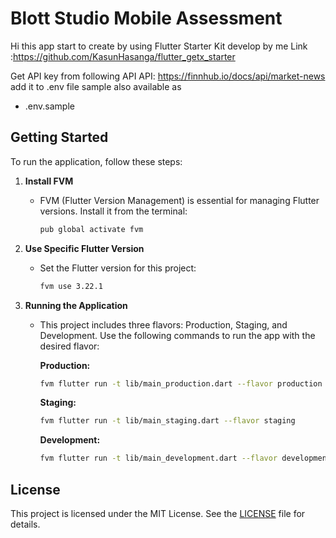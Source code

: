 
# Blott Studio Mobile Assessment

Hi this app start to create by using Flutter Starter Kit develop by me
Link :https://github.com/KasunHasanga/flutter_getx_starter

Get API key from following API
API: https://finnhub.io/docs/api/market-news
add it to .env file
sample also available as
* .env.sample

## Getting Started

To run the application, follow these steps:

1. **Install FVM**
    - FVM (Flutter Version Management) is essential for managing Flutter versions. Install it from the terminal:

      ```sh
      pub global activate fvm
      ```

2. **Use Specific Flutter Version**
    - Set the Flutter version for this project:

      ```sh
      fvm use 3.22.1
      ```

3. **Running the Application**
    - This project includes three flavors: Production, Staging, and Development. Use the following commands to run the app with the desired flavor:

      **Production:**
      ```sh
      fvm flutter run -t lib/main_production.dart --flavor production
      ```

      **Staging:**
      ```sh
      fvm flutter run -t lib/main_staging.dart --flavor staging
      ```

      **Development:**
      ```sh
      fvm flutter run -t lib/main_development.dart --flavor development
      ```


## License
This project is licensed under the MIT License. See the [LICENSE](LICENSE) file for details.
